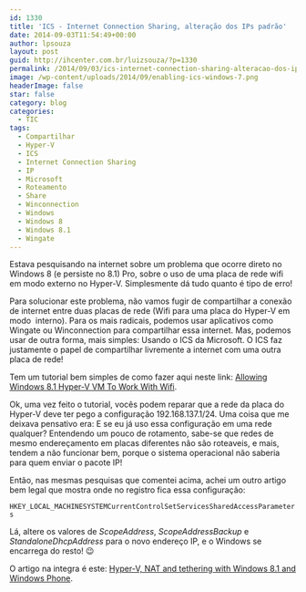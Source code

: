 ```yaml
---
id: 1330
title: 'ICS - Internet Connection Sharing, alteração dos IPs padrão'
date: 2014-09-03T11:54:49+00:00
author: lpsouza
layout: post
guid: http://ihcenter.com.br/luizsouza/?p=1330
permalink: /2014/09/03/ics-internet-connection-sharing-alteracao-dos-ips-padrao/
image: /wp-content/uploads/2014/09/enabling-ics-windows-7.png
headerImage: false
star: false
category: blog
categories:
  - TIC
tags:
  - Compartilhar
  - Hyper-V
  - ICS
  - Internet Connection Sharing
  - IP
  - Microsoft
  - Roteamento
  - Share
  - Winconnection
  - Windows
  - Windows 8
  - Windows 8.1
  - Wingate
---
```

Estava pesquisando na internet sobre um problema que ocorre direto no Windows 8 (e persiste no 8.1) Pro, sobre o uso de uma placa de rede wifi em modo externo no Hyper-V. Simplesmente dá tudo quanto é tipo de erro!

Para solucionar este problema, não vamos fugir de compartilhar a conexão de internet entre duas placas de rede (Wifi para uma placa do Hyper-V em modo  interno). Para os mais radicais, podemos usar aplicativos como Wingate ou Winconnection para compartilhar essa internet. Mas, podemos usar de outra forma, mais simples: Usando o ICS da Microsoft. O ICS faz justamente o papel de compartilhar livremente a internet com uma outra placa de rede!<!--more-->

Tem um tutorial bem simples de como fazer aqui neste link: <a title="Allowing Windows 8.1 Hyper-V VM To Work With Wifi" href="https://rowell.dionicio.net/allowing-windows-8-1-hyper-v-vm-to-work-with-wifi/" target="_blank">Allowing Windows 8.1 Hyper-V VM To Work With Wifi</a>.

Ok, uma vez feito o tutorial, vocês podem reparar que a rede da placa do Hyper-V deve ter pego a configuração 192.168.137.1/24. Uma coisa que me deixava pensativo era: E se eu já uso essa configuração em uma rede qualquer? Entendendo um pouco de rotamento, sabe-se que redes de mesmo endereçamento em placas diferentes não são roteaveis, e mais, tendem a não funcionar bem, porque o sistema operacional não saberia para quem enviar o pacote IP!

Então, nas mesmas pesquisas que comentei acima, achei um outro artigo bem legal que mostra onde no registro fica essa configuração:

`HKEY_LOCAL_MACHINESYSTEMCurrentControlSetServicesSharedAccessParameters`

Lá, altere os valores de _ScopeAddress_, _ScopeAddressBackup_ e _StandaloneDhcpAddress_ para o novo endereço IP, e o Windows se encarrega do resto! 😉

O artigo na integra é este: <a title="Hyper-V, NAT and tethering with Windows 8.1 and Windows Phone" href="http://www.vikingweb.it/wordpress/?p=430" target="_blank">Hyper-V, NAT and tethering with Windows 8.1 and Windows Phone</a>.